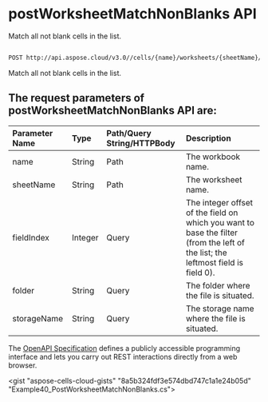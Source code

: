 # **postWorksheetMatchNonBlanks API**

Match all not blank cells in the list. 

```bash

POST http://api.aspose.cloud/v3.0//cells/{name}/worksheets/{sheetName}/autoFilter/matchNonBlanks

```
Match all not blank cells in the list.

## The request parameters of **postWorksheetMatchNonBlanks** API are: 

| Parameter Name | Type | Path/Query String/HTTPBody | Description | 
| :- | :- | :- |:- | 
|name|String|Path|The workbook name.|
|sheetName|String|Path|The worksheet name.|
|fieldIndex|Integer|Query|The integer offset of the field on which you want to base the filter (from the left of the list; the leftmost field is field 0).|
|folder|String|Query|The folder where the file is situated.|
|storageName|String|Query|The storage name where the file is situated.|


The [OpenAPI Specification](https://reference.aspose.cloud/cells/#/AutoFilterController/PostWorksheetMatchNonBlanks) defines a publicly accessible programming interface and lets you carry out REST interactions directly from a web browser.

<gist "aspose-cells-cloud-gists" "8a5b324fdf3e574dbd747c1a1e24b05d" "Example40_PostWorksheetMatchNonBlanks.cs">

